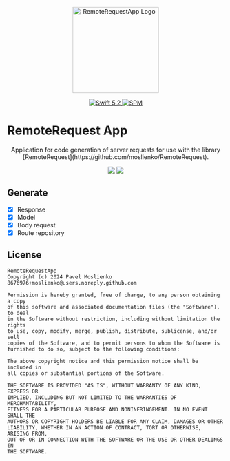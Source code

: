 <p align="center">
   <img width="200" src="https://moslienko.github.io/Assets/RemoteRequestApp/appIcon.png" alt="RemoteRequestApp Logo">
</p>

<p align="center">
   <a href="https://developer.apple.com/swift/">
      <img src="https://img.shields.io/badge/Swift-5.2-orange.svg?style=flat" alt="Swift 5.2">
   </a>
   <a href="https://github.com/apple/swift-package-manager">
      <img src="https://img.shields.io/badge/Swift%20Package%20Manager-compatible-brightgreen.svg" alt="SPM">
   </a>
</p>

# RemoteRequest App

<p align="center">
Application for code generation of server requests for use with the library [RemoteRequest](https://github.com/moslienko/RemoteRequest).
</p>


<p align="center">
  <img src="https://moslienko.github.io/Assets/RemoteRequestApp/screenshot_one.png"/>
  <img src="https://moslienko.github.io/Assets/RemoteRequestApp/screenshot_two.png"/>
</p>

## Generate

- [x] Response
- [x] Model
- [x] Body request
- [x] Route repository

## License

```
RemoteRequestApp
Copyright (c) 2024 Pavel Moslienko 8676976+moslienko@users.noreply.github.com

Permission is hereby granted, free of charge, to any person obtaining a copy
of this software and associated documentation files (the "Software"), to deal
in the Software without restriction, including without limitation the rights
to use, copy, modify, merge, publish, distribute, sublicense, and/or sell
copies of the Software, and to permit persons to whom the Software is
furnished to do so, subject to the following conditions:

The above copyright notice and this permission notice shall be included in
all copies or substantial portions of the Software.

THE SOFTWARE IS PROVIDED "AS IS", WITHOUT WARRANTY OF ANY KIND, EXPRESS OR
IMPLIED, INCLUDING BUT NOT LIMITED TO THE WARRANTIES OF MERCHANTABILITY,
FITNESS FOR A PARTICULAR PURPOSE AND NONINFRINGEMENT. IN NO EVENT SHALL THE
AUTHORS OR COPYRIGHT HOLDERS BE LIABLE FOR ANY CLAIM, DAMAGES OR OTHER
LIABILITY, WHETHER IN AN ACTION OF CONTRACT, TORT OR OTHERWISE, ARISING FROM,
OUT OF OR IN CONNECTION WITH THE SOFTWARE OR THE USE OR OTHER DEALINGS IN
THE SOFTWARE.
```
